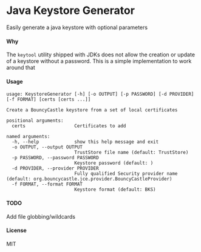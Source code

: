 # Java Keystore Generator
Easily generate a java keystore with optional parameters

#### Why
The `keytool` utility shipped with JDKs does not allow the creation or update of a keystore without a password.
This is a simple implementation to work around that

#### Usage
```
usage: KeystoreGenerator [-h] [-o OUTPUT] [-p PASSWORD] [-d PROVIDER] [-f FORMAT] [certs [certs ...]]

Create a BouncyCastle keystore from a set of local certificates

positional arguments:
  certs                  Certificates to add

named arguments:
  -h, --help             show this help message and exit
  -o OUTPUT, --output OUTPUT
                         TrustStore file name (default: TrustStore)
  -p PASSWORD, --password PASSWORD
                         Keystore password (default: )
  -d PROVIDER, --provider PROVIDER
                         Fully qualified Security provider name (default: org.bouncycastle.jce.provider.BouncyCastleProvider)
  -f FORMAT, --format FORMAT
                         Keystore format (default: BKS)
```

#### TODO
Add file globbing/wildcards

#### License
MIT
